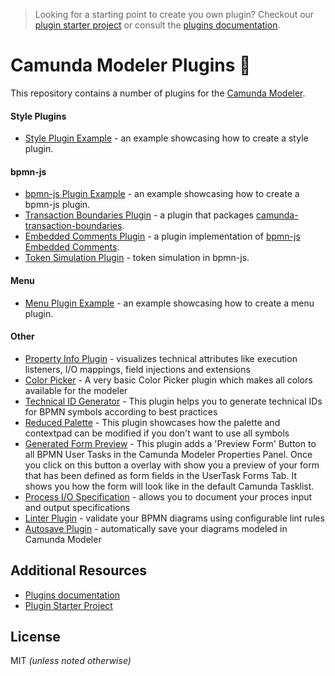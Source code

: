 > Looking for a starting point to create you own plugin? Checkout our [plugin starter project](https://github.com/camunda/camunda-modeler-plugin-example) or consult the [plugins documentation](https://github.com/camunda/camunda-modeler/tree/master/docs/plugins).


# Camunda Modeler Plugins :electric_plug:

This repository contains a number of plugins for the [Camunda Modeler](https://github.com/camunda/camunda-modeler).

#### Style Plugins

* [Style Plugin Example](./style-plugin-example) - an example showcasing how to create a style plugin.

#### bpmn-js

* [bpmn-js Plugin Example](./bpmn-js-plugin-example) - an example showcasing how to create a bpmn-js plugin.
* [Transaction Boundaries Plugin](./camunda-transaction-boundaries-plugin) - a plugin that packages [camunda-transaction-boundaries](https://github.com/bpmn-io/camunda-transaction-boundaries).
* [Embedded Comments Plugin](./bpmn-js-plugin-embedded-comments) - a plugin implementation of [bpmn-js Embedded Comments](https://github.com/bpmn-io/bpmn-js-plugin-embedded-comments/).
* [Token Simulation Plugin](https://github.com/philippfromme/bpmn-js-token-simulation-plugin) - token simulation in bpmn-js.

#### Menu

* [Menu Plugin Example](./menu-plugin-example) - an example showcasing how to create a menu plugin.

#### Other

* [Property Info Plugin](https://github.com/umb/camunda-modeler-property-info-plugin) - visualizes technical attributes like execution listeners, I/O mappings, field injections and extensions
* [Color Picker](https://github.com/camunda/camunda-consulting/tree/master/snippets/camunda-modeler-plugins/bpmn-js-plugin-color-picker) - A very basic Color Picker plugin which makes all colors available for the modeler
* [Technical ID Generator](https://github.com/camunda/camunda-consulting/tree/master/snippets/camunda-modeler-plugins/bpmn-js-plugin-rename-technical-ids) - This plugin helps you to generate technical IDs for BPMN symbols according to best practices
* [Reduced Palette](https://github.com/camunda/camunda-consulting/tree/master/snippets/camunda-modeler-plugins/bpmn-js-plugin-reduced-palette) - This plugin showcases how the palette and contextpad can be modified if you don't want to use all symbols
* [Generated Form Preview](https://github.com/camunda-consulting/code/tree/master/snippets/camunda-modeler-plugins/camunda-modeler-plugin-usertask-generatedform-preview) - This plugin adds a 'Preview Form' Button to all BPMN User Tasks in the Camunda Modeler Properties Panel. Once you click on this button a overlay with show you a preview of your form that has been defined as form fields in the UserTask Forms Tab. It shows you how the form will look like in the default Camunda Tasklist.
* [Process I/O Specification](https://github.com/camunda/camunda-modeler-process-io-specification-plugin) - allows you to document your proces input and output specifications
* [Linter Plugin](https://github.com/camunda/camunda-modeler-linter-plugin) - validate your BPMN diagrams using configurable lint rules
* [Autosave Plugin](https://github.com/pinussilvestrus/camunda-modeler-autosave-plugin) - automatically save your diagrams modeled in Camunda Modeler

## Additional Resources

* [Plugins documentation](https://github.com/camunda/camunda-modeler/tree/master/docs/plugins)
* [Plugin Starter Project](https://github.com/camunda/camunda-modeler-plugin-example)


## License

MIT _(unless noted otherwise)_
